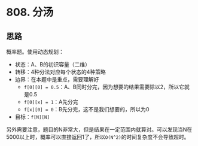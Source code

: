 # 808. 分汤

## 思路

概率题。使用动态规划：

- 状态：A、B的初识容量（二维）
- 转移：4种分法对应每个状态的4种策略
- 边界：在本题中是重点，需要理解好
  - `f[0][0] = 0.5`：A、B同时分完，因为想要的结果需要除以2，所以它就是0.5
  - `f[0][x] = 1`：A先分完
  - `f[x][0] = 0`：B先分完，这不是我们想要的，所以为0
- 目标：`f[N][N]`

另外需要注意，题目的N非常大，但是结果在一定范围内就算对。可以发现当N在5000以上时，概率可以直接返回1了，所以`O(N^2)`的时间复杂度不会导致超时。